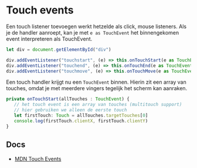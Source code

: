 # Touch events

Een touch listener toevoegen werkt hetzelde als click, mouse listeners. Als je de handler aanroept, kan je met `e as TouchEvent` het binnengekomen event interpreteren als TouchEvent.

```typescript
let div = document.getElementById("div")

div.addEventListener("touchstart", (e) => this.onTouchStart(e as TouchEvent))
div.addEventListener("touchend", (e) => this.onTouchEnd(e as TouchEvent))
div.addEventListener("touchmove", (e) => this.onTouchMove(e as TouchEvent))
```

Een touch handler krijgt nu een `TouchEvent` binnen. Hierin zit een array van touches, omdat je met meerdere vingers tegelijk het scherm kan aanraken.

```typescript
private onTouchStart(allTouches : TouchEvent) {
   // het touch event is een array van touches (multitouch support)
   // hier gebruiken we alleen de eerste touch
   let firstTouch: Touch = allTouches.targetTouches[0]
   console.log(firstTouch.clientX, firstTouch.clientY)
}
```

## Docs

- [MDN Touch Events](https://developer.mozilla.org/en-US/docs/Web/API/Touch_events)

